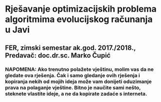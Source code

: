 # Rješavanje optimizacijskih problema algoritmima evolucijskog računanja u Javi

## FER, zimski semestar ak.god. 2017./2018., Predavač: doc.dr.sc. Marko Čupić

### NAPOMENA: Ako trenutno polažete vještinu, molim vas da ne gledate ova rješenja. Čak i samo gledanje ovih rješenja i kopiranja nekih od mojih ideja može vam donijeti oduzimanje prava na polaganje vještine. Bitno je naučite sami nešto, steknete vlastite ideje, a ne da kopirate zadaće s interneta.